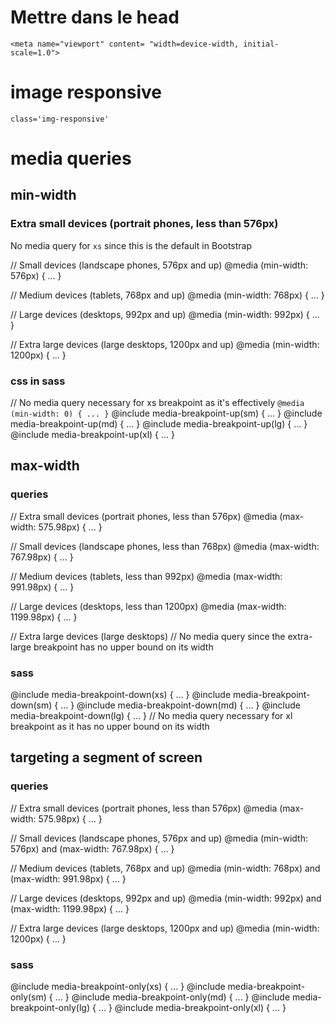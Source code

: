 
# Mettre dans le head

	<meta name="viewport" content= "width=device-width, initial-scale=1.0"> 

# image responsive

	class='img-responsive'

# media queries

## min-width

### Extra small devices (portrait phones, less than 576px)
No media query for `xs` since this is the default in Bootstrap

// Small devices (landscape phones, 576px and up)
@media (min-width: 576px) { 
	... 
}

// Medium devices (tablets, 768px and up)
@media (min-width: 768px) { 
	... 
}

// Large devices (desktops, 992px and up)
@media (min-width: 992px) { 
	... 
}

// Extra large devices (large desktops, 1200px and up)
@media (min-width: 1200px) { 
	... 
}


### css in sass

// No media query necessary for xs breakpoint as it's effectively `@media (min-width: 0) { ... }`
@include media-breakpoint-up(sm) { ... }
@include media-breakpoint-up(md) { ... }
@include media-breakpoint-up(lg) { ... }
@include media-breakpoint-up(xl) { ... }


## max-width

### queries

// Extra small devices (portrait phones, less than 576px)
@media (max-width: 575.98px) { ... }

// Small devices (landscape phones, less than 768px)
@media (max-width: 767.98px) { ... }

// Medium devices (tablets, less than 992px)
@media (max-width: 991.98px) { ... }

// Large devices (desktops, less than 1200px)
@media (max-width: 1199.98px) { ... }

// Extra large devices (large desktops)
// No media query since the extra-large breakpoint has no upper bound on its width

### sass

@include media-breakpoint-down(xs) { ... }
@include media-breakpoint-down(sm) { ... }
@include media-breakpoint-down(md) { ... }
@include media-breakpoint-down(lg) { ... }
// No media query necessary for xl breakpoint as it has no upper bound on its width

## targeting a segment of screen

### queries

// Extra small devices (portrait phones, less than 576px)
@media (max-width: 575.98px) { ... }

// Small devices (landscape phones, 576px and up)
@media (min-width: 576px) and (max-width: 767.98px) { ... }

// Medium devices (tablets, 768px and up)
@media (min-width: 768px) and (max-width: 991.98px) { ... }

// Large devices (desktops, 992px and up)
@media (min-width: 992px) and (max-width: 1199.98px) { ... }

// Extra large devices (large desktops, 1200px and up)
@media (min-width: 1200px) { ... }

### sass

@include media-breakpoint-only(xs) { ... }
@include media-breakpoint-only(sm) { ... }
@include media-breakpoint-only(md) { ... }
@include media-breakpoint-only(lg) { ... }
@include media-breakpoint-only(xl) { ... }